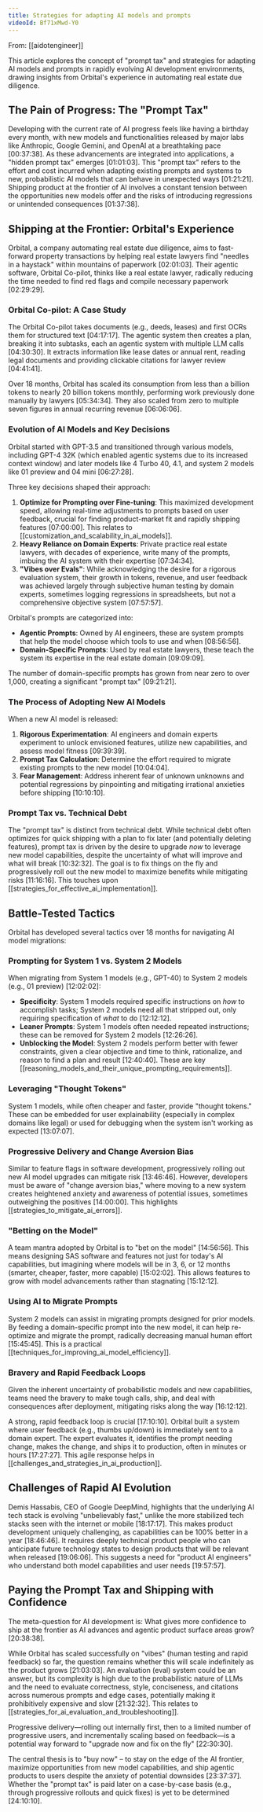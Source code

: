 ```yaml
---
title: Strategies for adapting AI models and prompts
videoId: Bf71xMwd-Y0
---
```


From: [[aidotengineer]] <br/> 

This article explores the concept of "prompt tax" and strategies for adapting AI models and prompts in rapidly evolving AI development environments, drawing insights from Orbital's experience in automating real estate due diligence.

## The Pain of Progress: The "Prompt Tax"
Developing with the current rate of AI progress feels like having a birthday every month, with new models and functionalities released by major labs like Anthropic, Google Gemini, and OpenAI at a breathtaking pace <a class="yt-timestamp" data-t="00:37:38">[00:37:38]</a>. As these advancements are integrated into applications, a "hidden prompt tax" emerges <a class="yt-timestamp" data-t="01:01:03">[01:01:03]</a>. This "prompt tax" refers to the effort and cost incurred when adapting existing prompts and systems to new, probabilistic AI models that can behave in unexpected ways <a class="yt-timestamp" data-t="01:21:21">[01:21:21]</a>. Shipping product at the frontier of AI involves a constant tension between the opportunities new models offer and the risks of introducing regressions or unintended consequences <a class="yt-timestamp" data-t="01:37:38">[01:37:38]</a>.

## Shipping at the Frontier: Orbital's Experience
Orbital, a company automating real estate due diligence, aims to fast-forward property transactions by helping real estate lawyers find "needles in a haystack" within mountains of paperwork <a class="yt-timestamp" data-t="02:01:03">[02:01:03]</a>. Their agentic software, Orbital Co-pilot, thinks like a real estate lawyer, radically reducing the time needed to find red flags and compile necessary paperwork <a class="yt-timestamp" data-t="02:29:29">[02:29:29]</a>.

### Orbital Co-pilot: A Case Study
The Orbital Co-pilot takes documents (e.g., deeds, leases) and first OCRs them for structured text <a class="yt-timestamp" data-t="04:17:17">[04:17:17]</a>. The agentic system then creates a plan, breaking it into subtasks, each an agentic system with multiple LLM calls <a class="yt-timestamp" data-t="04:30:30">[04:30:30]</a>. It extracts information like lease dates or annual rent, reading legal documents and providing clickable citations for lawyer review <a class="yt-timestamp" data-t="04:41:41">[04:41:41]</a>.

Over 18 months, Orbital has scaled its consumption from less than a billion tokens to nearly 20 billion tokens monthly, performing work previously done manually by lawyers <a class="yt-timestamp" data-t="05:34:34">[05:34:34]</a>. They also scaled from zero to multiple seven figures in annual recurring revenue <a class="yt-timestamp" data-t="06:06:06">[06:06:06]</a>.

### Evolution of AI Models and Key Decisions
Orbital started with GPT-3.5 and transitioned through various models, including GPT-4 32K (which enabled agentic systems due to its increased context window) and later models like 4 Turbo 40, 4.1, and system 2 models like 01 preview and 04 mini <a class="yt-timestamp" data-t="06:27:28">[06:27:28]</a>.

Three key decisions shaped their approach:
1.  **Optimize for Prompting over Fine-tuning**: This maximized development speed, allowing real-time adjustments to prompts based on user feedback, crucial for finding product-market fit and rapidly shipping features <a class="yt-timestamp" data-t="07:00:00">[07:00:00]</a>. This relates to [[customization_and_scalability_in_ai_models]].
2.  **Heavy Reliance on Domain Experts**: Private practice real estate lawyers, with decades of experience, write many of the prompts, imbuing the AI system with their expertise <a class="yt-timestamp" data-t="07:34:34">[07:34:34]</a>.
3.  **"Vibes over Evals"**: While acknowledging the desire for a rigorous evaluation system, their growth in tokens, revenue, and user feedback was achieved largely through subjective human testing by domain experts, sometimes logging regressions in spreadsheets, but not a comprehensive objective system <a class="yt-timestamp" data-t="07:57:57">[07:57:57]</a>.

Orbital's prompts are categorized into:
*   **Agentic Prompts**: Owned by AI engineers, these are system prompts that help the model choose which tools to use and when <a class="yt-timestamp" data-t="08:56:56">[08:56:56]</a>.
*   **Domain-Specific Prompts**: Used by real estate lawyers, these teach the system its expertise in the real estate domain <a class="yt-timestamp" data-t="09:09:09">[09:09:09]</a>.

The number of domain-specific prompts has grown from near zero to over 1,000, creating a significant "prompt tax" <a class="yt-timestamp" data-t="09:21:21">[09:21:21]</a>.

### The Process of Adopting New AI Models
When a new AI model is released:
1.  **Rigorous Experimentation**: AI engineers and domain experts experiment to unlock envisioned features, utilize new capabilities, and assess model fitness <a class="yt-timestamp" data-t="09:39:39">[09:39:39]</a>.
2.  **Prompt Tax Calculation**: Determine the effort required to migrate existing prompts to the new model <a class="yt-timestamp" data-t="10:04:04">[10:04:04]</a>.
3.  **Fear Management**: Address inherent fear of unknown unknowns and potential regressions by pinpointing and mitigating irrational anxieties before shipping <a class="yt-timestamp" data-t="10:10:10">[10:10:10]</a>.

### Prompt Tax vs. Technical Debt
The "prompt tax" is distinct from technical debt. While technical debt often optimizes for quick shipping with a plan to fix later (and potentially deleting features), prompt tax is driven by the desire to upgrade *now* to leverage new model capabilities, despite the uncertainty of what will improve and what will break <a class="yt-timestamp" data-t="10:32:32">[10:32:32]</a>. The goal is to fix things on the fly and progressively roll out the new model to maximize benefits while mitigating risks <a class="yt-timestamp" data-t="11:16:16">[11:16:16]</a>. This touches upon [[strategies_for_effective_ai_implementation]].

## Battle-Tested Tactics
Orbital has developed several tactics over 18 months for navigating AI model migrations:

### Prompting for System 1 vs. System 2 Models
When migrating from System 1 models (e.g., GPT-40) to System 2 models (e.g., 01 preview) <a class="yt-timestamp" data-t="12:02:02">[12:02:02]</a>:
*   **Specificity**: System 1 models required specific instructions on *how* to accomplish tasks; System 2 models need all that stripped out, only requiring specification of *what* to do <a class="yt-timestamp" data-t="12:12:12">[12:12:12]</a>.
*   **Leaner Prompts**: System 1 models often needed repeated instructions; these can be removed for System 2 models <a class="yt-timestamp" data-t="12:26:26">[12:26:26]</a>.
*   **Unblocking the Model**: System 2 models perform better with fewer constraints, given a clear objective and time to think, rationalize, and reason to find a plan and result <a class="yt-timestamp" data-t="12:40:40">[12:40:40]</a>. These are key [[reasoning_models_and_their_unique_prompting_requirements]].

### Leveraging "Thought Tokens"
System 1 models, while often cheaper and faster, provide "thought tokens." These can be embedded for user explainability (especially in complex domains like legal) or used for debugging when the system isn't working as expected <a class="yt-timestamp" data-t="13:07:07">[13:07:07]</a>.

### Progressive Delivery and Change Aversion Bias
Similar to feature flags in software development, progressively rolling out new AI model upgrades can mitigate risk <a class="yt-timestamp" data-t="13:46:46">[13:46:46]</a>. However, developers must be aware of "change aversion bias," where moving to a new system creates heightened anxiety and awareness of potential issues, sometimes outweighing the positives <a class="yt-timestamp" data-t="14:00:00">[14:00:00]</a>. This highlights [[strategies_to_mitigate_ai_errors]].

### "Betting on the Model"
A team mantra adopted by Orbital is to "bet on the model" <a class="yt-timestamp" data-t="14:56:56">[14:56:56]</a>. This means designing SAS software and features not just for today's AI capabilities, but imagining where models will be in 3, 6, or 12 months (smarter, cheaper, faster, more capable) <a class="yt-timestamp" data-t="15:02:02">[15:02:02]</a>. This allows features to grow with model advancements rather than stagnating <a class="yt-timestamp" data-t="15:12:12">[15:12:12]</a>.

### Using AI to Migrate Prompts
System 2 models can assist in migrating prompts designed for prior models. By feeding a domain-specific prompt into the new model, it can help re-optimize and migrate the prompt, radically decreasing manual human effort <a class="yt-timestamp" data-t="15:45:45">[15:45:45]</a>. This is a practical [[techniques_for_improving_ai_model_efficiency]].

### Bravery and Rapid Feedback Loops
Given the inherent uncertainty of probabilistic models and new capabilities, teams need the bravery to make tough calls, ship, and deal with consequences after deployment, mitigating risks along the way <a class="yt-timestamp" data-t="16:12:12">[16:12:12]</a>.

A strong, rapid feedback loop is crucial <a class="yt-timestamp" data-t="17:10:10">[17:10:10]</a>. Orbital built a system where user feedback (e.g., thumbs up/down) is immediately sent to a domain expert. The expert evaluates it, identifies the prompt needing change, makes the change, and ships it to production, often in minutes or hours <a class="yt-timestamp" data-t="17:27:27">[17:27:27]</a>. This agile response helps in [[challenges_and_strategies_in_ai_production]].

## Challenges of Rapid AI Evolution
Demis Hassabis, CEO of Google DeepMind, highlights that the underlying AI tech stack is evolving "unbelievably fast," unlike the more stabilized tech stacks seen with the internet or mobile <a class="yt-timestamp" data-t="18:17:17">[18:17:17]</a>. This makes product development uniquely challenging, as capabilities can be 100% better in a year <a class="yt-timestamp" data-t="18:46:46">[18:46:46]</a>. It requires deeply technical product people who can anticipate future technology states to design products that will be relevant when released <a class="yt-timestamp" data-t="19:06:06">[19:06:06]</a>. This suggests a need for "product AI engineers" who understand both model capabilities and user needs <a class="yt-timestamp" data-t="19:57:57">[19:57:57]</a>.

## Paying the Prompt Tax and Shipping with Confidence
The meta-question for AI development is: What gives more confidence to ship at the frontier as AI advances and agentic product surface areas grow? <a class="yt-timestamp" data-t="20:38:38">[20:38:38]</a>.

While Orbital has scaled successfully on "vibes" (human testing and rapid feedback) so far, the question remains whether this will scale indefinitely as the product grows <a class="yt-timestamp" data-t="21:03:03">[21:03:03]</a>. An evaluation (eval) system could be an answer, but its complexity is high due to the probabilistic nature of LLMs and the need to evaluate correctness, style, conciseness, and citations across numerous prompts and edge cases, potentially making it prohibitively expensive and slow <a class="yt-timestamp" data-t="21:32:32">[21:32:32]</a>. This relates to [[strategies_for_ai_evaluation_and_troubleshooting]].

Progressive delivery—rolling out internally first, then to a limited number of progressive users, and incrementally scaling based on feedback—is a potential way forward to "upgrade now and fix on the fly" <a class="yt-timestamp" data-t="22:30:30">[22:30:30]</a>.

The central thesis is to "buy now" – to stay on the edge of the AI frontier, maximize opportunities from new model capabilities, and ship agentic products to users despite the anxiety of potential downsides <a class="yt-timestamp" data-t="23:37:37">[23:37:37]</a>. Whether the "prompt tax" is paid later on a case-by-case basis (e.g., through progressive rollouts and quick fixes) is yet to be determined <a class="yt-timestamp" data-t="24:10:10">[24:10:10]</a>.